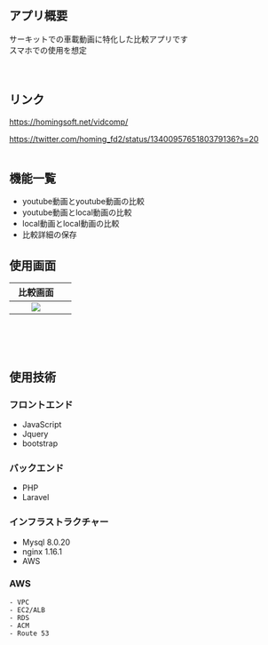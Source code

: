 ## アプリ概要
サーキットでの車載動画に特化した比較アプリです<br>
スマホでの使用を想定<br>
<br>
<br>

## リンク
https://homingsoft.net/vidcomp/

https://twitter.com/homing_fd2/status/1340095765180379136?s=20
<br>
<br>

## 機能一覧
- youtube動画とyoutube動画の比較
- youtube動画とlocal動画の比較
- local動画とlocal動画の比較
- 比較詳細の保存

## 使用画面

| 比較画面　|   |
| :----: | :----: |
| <img src="https://user-images.githubusercontent.com/72111956/107892429-5d728400-6f68-11eb-872b-e532ca898251.png">    |
<br>

<br>
<br>

## 使用技術

### フロントエンド
- JavaScript
- Jquery
- bootstrap

### バックエンド
- PHP
- Laravel

### インフラストラクチャー
- Mysql 8.0.20
- nginx 1.16.1
- AWS

### AWS
    - VPC
    - EC2/ALB
    - RDS
    - ACM
    - Route 53

<br>
<br>
